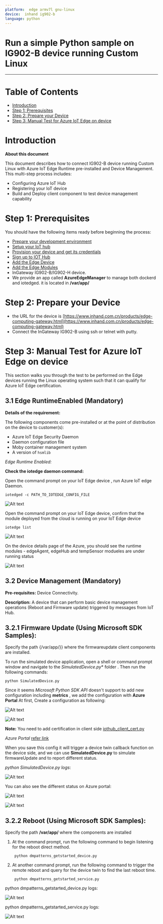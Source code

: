 ```yaml
---
platform:  edge armv7l gnu-linux
device:  inhand ig902-b
language: python 
---
```


Run a simple Python sample on IG902-B device running  Custom Linux
===
---

# Table of Contents

-   [Introduction](#Introduction)
-   [Step 1: Prerequisites](#Prerequisites)
-   [Step 2: Prepare your Device](#PrepareDevice)
-   [Step 3: Manual Test for Azure IoT Edge on device](#Manual)

<a name="Introduction"></a>
# Introduction

**About this document**

This document describes how to connect IG902-B device running Custom Linux with Azure IoT Edge Runtime pre-installed and Device Management. This multi-step process includes:

-   Configuring Azure IoT Hub
-   Registering your IoT device
-   Build and Deploy client component to test device management capability 

<a name="Prerequisites"></a>
# Step 1: Prerequisites

You should have the following items ready before beginning the process:

-   [Prepare your development environment][setup-devbox-linux]
-   [Setup your IoT hub](https://account.windowsazure.com/signup?offer=ms-azr-0044p)
-   [Provision your device and get its credentials][lnk-manage-iot-hub]
-   [Sign up to IOT Hub](https://account.windowsazure.com/signup?offer=ms-azr-0044p)
-   [Add the Edge Device](https://docs.microsoft.com/en-us/azure/iot-edge/quickstart-linux)
-   [Add the Edge Modules](https://docs.microsoft.com/en-us/azure/iot-edge/quickstart-linux#deploy-a-module)
-   InGateway IG902-B/IG902-H device.
-   We provide an app called **AzureEdgeManager** to manage both dockerd and iotedged. it is located in **/var/app/**

<a name="PrepareDevice"></a>
# Step 2: Prepare your Device

-   the URL for the device is [https://www.inhand.com.cn/products/edge-computing-gateway.html](https://www.inhand.com.cn/products/edge-computing-gateway.html)
-  Connect the InGateway IG902-B using ssh or telnet with putty.

<a name="Manual"></a>
# Step 3: Manual Test for Azure IoT Edge on device

This section walks you through the test to be performed on the Edge devices running the Linux operating system such that it can qualify for Azure IoT Edge certification.

## 3.1 Edge RuntimeEnabled (Mandatory)

**Details of the requirement:**

The following components come pre-installed or at the point of distribution on the device to customer(s):

-   Azure IoT Edge Security Daemon
-   Daemon configuration file
-   Moby container management system
-   A version of `hsmlib` 

*Edge Runtime Enabled:*

**Check the iotedge daemon command:** 

Open the command prompt on your IoT Edge device , run Azure IoT edge Daemon.

    iotedged -c PATH_TO_IOTEDGE_CONFIG_FILE

 ![Alt text](./media/ig902-h/1546485215340.png)

Open the command prompt on your IoT Edge device, confirm that the module deployed from the cloud is running on your IoT Edge device

    iotedge list

 ![Alt text](./media/ig902-h/1546485413391.png)

On the device details page of the Azure, you should see the runtime modules - edgeAgent, edgeHub and tempSensor modueles are under running status

 ![Alt text](./media/ig902-h/1546485766101.png)


## 3.2 Device Management (Mandatory)

**Pre-requisites:** Device Connectivity.

**Description:** A device that can perform basic device management operations (Reboot and Firmware update) triggered by messages from IoT Hub.

## 3.2.1 Firmware Update (Using Microsoft SDK Samples):

Specify the path {/var/app/}} where the firmwareupdate client components are installed.

To run the simulated device application, open a shell or command prompt window and navigate to the *SimulatedDevice.py** folder . Then run the following commands:

    python SimulatedDevice.py 
 
Since it seems *Microsoft Python SDK API* doesn't support to add new configuration including **metrics**  , we add the configuration with **Azure Portal**
At first,  Create a configuration as following:

![Alt text](./media/ig902-h/1548056859053.png)

![Alt text](./media/ig902-h/1548056748948.png)

**Note:** You need to add certification in client side [iothub\_client\_cert.py](https://github.com/Azure/azure-iot-sdk-python/blob/master/device/samples/iothub_client_cert.py)

*Azure Portal* [refer link](https://docs.microsoft.com/en-us/azure/iot-hub/iot-hub-auto-device-config)
 
When you save this config it will trigger  a device twin callback function on the device side, and we can use **SimulatedDevice.py** to simulate firmwareUpdate and to report different status.

*python SimulatedDevice.py logs*:

![Alt text](./media/ig902-h/1548056503523.png)

You can also see the different status on Azure portal:

![Alt text](./media/ig902-h/1548056667668.png)

![Alt text](./media/ig902-h/1548056613160.png)

## 3.2.2  Reboot (Using Microsoft SDK Samples):
Specify the path **/var/app/** where the components are installed 

1. At the command prompt, run the following command to begin listening for the reboot direct method.

	    python dmpatterns_getstarted_device.py

2. At another command prompt, run the following command to trigger the remote reboot and query for the device twin to find the last reboot time.

	    python dmpatterns_getstarted_service.py 

python dmpatterns_getstarted_device.py  logs:

![Alt text](./media/ig902-h/1546931472580.png)

python dmpatterns_getstarted_service.py logs:

![Alt text](./media/ig902-h/1546931606444.png)

  
[setup-devbox-linux]: https://github.com/Azure/azure-iot-sdk-c/blob/master/doc/devbox_setup.md
[lnk-setup-iot-hub]: ../setup_iothub.md
[lnk-manage-iot-hub]: ../manage_iot_hub.md